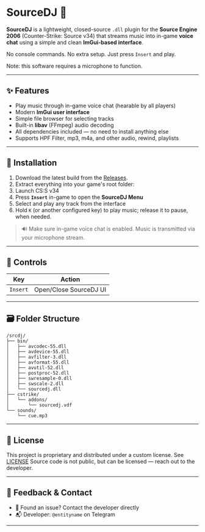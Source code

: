 # SourceDJ 🎷

**SourceDJ** is a lightweight, closed-source `.dll` plugin for the **Source Engine 2006** (Counter-Strike: Source v34) that streams music into in-game **voice chat** using a simple and clean **ImGui-based interface**.

No console commands. No extra setup. Just press `Insert` and play.

Note: this software requires a microphone to function.

---

## ✨ Features

* Play music through in-game voice chat (hearable by all players)
* Modern **ImGui user interface**
* Simple file browser for selecting tracks
* Built-in **libav** (FFmpeg) audio decoding
* All dependencies included — no need to install anything else
* Supports HPF Filter, mp3, m4a, and other audio, rewind, playlists

---

## 📅 Installation

1. Download the latest build from the [Releases](https://github.com/yourname/SourceDJ/releases).
2. Extract everything into your game's root folder:
3. Launch CS\:S v34
4. Press **`Insert`** in-game to open the **SourceDJ Menu**
5. Select and play any track from the interface
6. Hold `K` (or another configured key) to play music; release it to pause, when needed.

> 🔊 Make sure in-game voice chat is enabled. Music is transmitted via your microphone stream.

---

## 🎺 Controls

| Key      | Action                  |
| -------- | ----------------------- |
| `Insert` | Open/Close SourceDJ UI  |

---

## 🗃️ Folder Structure

```
/srcdj/
├── bin/
│   ├── avcodec-55.dll
│   ├── avdevice-55.dll
│   ├── avfilter-3.dll
│   ├── avformat-55.dll
│   ├── avutil-52.dll
│   ├── postproc-52.dll
│   ├── swresample-0.dll
│   ├── swscale-2.dll
│   └── sourcedj.dll
├── cstrike/
│   └── addons/
│       └── sourcedj.vdf
└── sounds/
    └── cue.mp3
```

---

## 📄 License

This project is proprietary and distributed under a custom license. See [LICENSE](./LICENSE)
Source code is not public, but can be licensed — reach out to the developer.

---

## 🤋 Feedback & Contact

* 💬 Found an issue? Contact the developer directly
* 📬 Developer: `@entityname` on Telegram

---